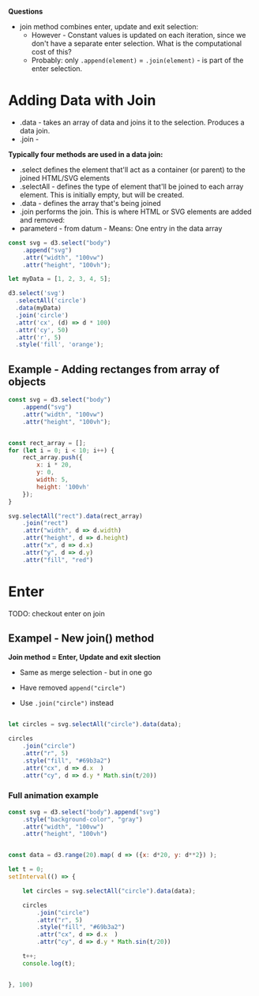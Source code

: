 
**Questions**
* join method combines enter, update and exit selection: 
    * However - Constant values is updated on each iteration, since we
      don't have a separate enter selection. What is the computational cost of
      this? 
    * Probably: only `.append(element)`  = `.join(element)`  - is part of the
      enter selection.


# Adding Data with Join 

* .data - takes an array of data and joins it to the selection. Produces a data
  join. 
* .join -   

**Typically four methods are used in a data join:**
* .select defines the element that'll act as a container (or parent) to the joined HTML/SVG elements
* .selectAll - defines the type of element that'll be joined to each array
  element. This is initially empty, but will be created. 
* .data - defines the array that's being joined
* .join performs the join. This is where HTML or SVG elements are added and removed: 
* parameter`d` - from datum - Means: One entry in the data array

```javascript
const svg = d3.select("body")
    .append("svg")
    .attr("width", "100vw")
    .attr("height", "100vh");

let myData = [1, 2, 3, 4, 5];

d3.select('svg')
  .selectAll('circle')
  .data(myData)
  .join('circle')
  .attr('cx', (d) => d * 100)
  .attr('cy', 50)
  .attr('r', 5)
  .style('fill', 'orange');
```


## Example - Adding rectanges from array of objects

```javascript
const svg = d3.select("body")
    .append("svg")
    .attr("width", "100vw")
    .attr("height", "100vh");


const rect_array = []; 
for (let i = 0; i < 10; i++) {
    rect_array.push({
        x: i * 20,
        y: 0,
        width: 5,
        height: '100vh'
    });
}

svg.selectAll("rect").data(rect_array)
    .join("rect")
    .attr("width", d => d.width)
    .attr("height", d => d.height)
    .attr("x", d => d.x)
    .attr("y", d => d.y)
    .attr("fill", "red")

```

# Enter


TODO: checkout enter on join



## Exampel - New join() method
**Join method = Enter, Update and exit slection**
* Same as merge selection - but in one go

* Have removed `append("circle")` 
* Use `.join("circle")` instead 
```javascript

let circles = svg.selectAll("circle").data(data); 

circles
    .join("circle")
    .attr("r", 5)
    .style("fill", "#69b3a2")
    .attr("cx", d => d.x  )
    .attr("cy", d => d.y * Math.sin(t/20))

```


### Full animation example

```javascript
const svg = d3.select("body").append("svg")
    .style("background-color", "gray")
    .attr("width", "100vw")
    .attr("height", "100vh")


const data = d3.range(20).map( d => ({x: d*20, y: d**2}) );

let t = 0; 
setInterval(() => {

    let circles = svg.selectAll("circle").data(data); 

    circles
        .join("circle")
        .attr("r", 5)
        .style("fill", "#69b3a2")
        .attr("cx", d => d.x  )
        .attr("cy", d => d.y * Math.sin(t/20))

    t++; 
    console.log(t);


}, 100)
```



